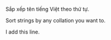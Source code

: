 Sắp xếp tên tiếng Việt theo thứ tự.

Sort strings by any collation you want to.

I add this line.
